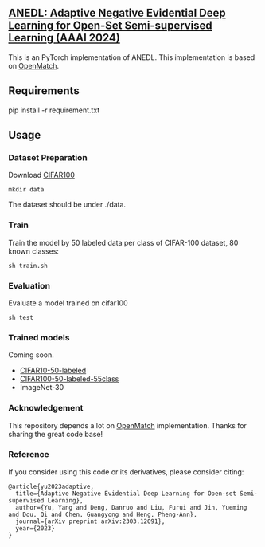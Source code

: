## [ANEDL: Adaptive Negative Evidential Deep Learning for Open-Set Semi-supervised Learning (AAAI 2024)](https://arxiv.org/pdf/2303.12091.pdf)


This is an PyTorch implementation of ANEDL.
This implementation is based on [OpenMatch](https://github.com/VisionLearningGroup/OP_Match).



## Requirements
pip install -r requirement.txt

## Usage

### Dataset Preparation
Download [CIFAR100](https://www.cs.toronto.edu/~kriz/cifar.html)


```
mkdir data

```

The dataset should be under ./data.

### Train

Train the model by 50 labeled data per class of CIFAR-100 dataset, 80 known classes:

```
sh train.sh
```

### Evaluation
Evaluate a model trained on cifar100

```
sh test
```

### Trained models
Coming soon.

- [CIFAR10-50-labeled](https://drive.google.com/file/d/1oNWAR8jVlxQXH0TMql1P-c7_i5-taU2T/view?usp=sharing)
- [CIFAR100-50-labeled-55class](https://drive.google.com/file/d/1T5a_p4XUEOexEnjLWpGd-3pme4OzJ2pP/view?usp=sharing)
- ImageNet-30

### Acknowledgement
This repository depends a lot on [OpenMatch](https://github.com/VisionLearningGroup/OP_Match) implementation.
 Thanks for sharing the great code base!

### Reference
If you consider using this code or its derivatives, please consider citing:

```
@article{yu2023adaptive,
  title={Adaptive Negative Evidential Deep Learning for Open-set Semi-supervised Learning},
  author={Yu, Yang and Deng, Danruo and Liu, Furui and Jin, Yueming and Dou, Qi and Chen, Guangyong and Heng, Pheng-Ann},
  journal={arXiv preprint arXiv:2303.12091},
  year={2023}
}
```
